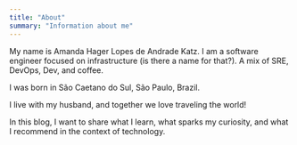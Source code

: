```yaml
---
title: "About"
summary: "Information about me"
---
```


My name is Amanda Hager Lopes de Andrade Katz. I am a software engineer focused
on infrastructure (is there a name for that?). A mix of SRE, DevOps, Dev, and
coffee.

I was born in São Caetano do Sul, São Paulo, Brazil.

I live with my husband, and together we love traveling the world!

In this blog, I want to share what I learn, what sparks my curiosity, and what I
recommend in the context of technology.
